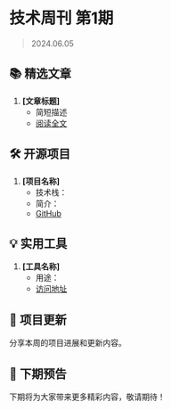# 技术周刊 第1期

> 2024.06.05

## 📚 精选文章

1. **[文章标题]**
   - 简短描述
   - [阅读全文](链接)

## 🛠️ 开源项目

1. **[项目名称]**
   - 技术栈：
   - 简介：
   - [GitHub](链接)

## 💡 实用工具

1. **[工具名称]**
   - 用途：
   - [访问地址](链接)

## 📝 项目更新

分享本周的项目进展和更新内容。

## 🎯 下期预告

下期将为大家带来更多精彩内容，敬请期待！